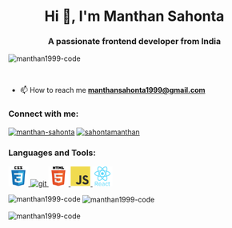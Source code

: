 <h1 align="center">Hi 👋, I'm Manthan Sahonta</h1>
<h3 align="center">A passionate frontend developer from India</h3>

<p align="left"> <img src="https://komarev.com/ghpvc/?username=manthan1999-code&label=Profile%20views&color=0e75b6&style=flat" alt="manthan1999-code" /> </p>

<p align="left"> <a href="https://twitter.com/" target="blank"><img src="https://img.shields.io/twitter/follow/?logo=twitter&style=for-the-badge" alt="" /></a> </p>

- 📫 How to reach me **manthansahonta1999@gmail.com**

<h3 align="left">Connect with me:</h3>
<p align="left">
<a href="https://linkedin.com/in/manthan-sahonta-853156190" target="blank"><img align="center" src="https://raw.githubusercontent.com/rahuldkjain/github-profile-readme-generator/master/src/images/icons/Social/linked-in-alt.svg" alt="manthan-sahonta" height="30" width="40" /></a>
<a href="https://instagram.com/sahontamanthan" target="blank"><img align="center" src="https://raw.githubusercontent.com/rahuldkjain/github-profile-readme-generator/master/src/images/icons/Social/instagram.svg" alt="sahontamanthan" height="30" width="40" /></a>
</p>

<h3 align="left">Languages and Tools:</h3>
<p align="left"> <a href="https://www.w3schools.com/css/" target="_blank" rel="noreferrer"> <img src="https://raw.githubusercontent.com/devicons/devicon/master/icons/css3/css3-original-wordmark.svg" alt="css3" width="40" height="40"/> </a> <a href="https://git-scm.com/" target="_blank" rel="noreferrer"> <img src="https://www.vectorlogo.zone/logos/git-scm/git-scm-icon.svg" alt="git" width="40" height="40"/> </a> <a href="https://www.w3.org/html/" target="_blank" rel="noreferrer"> <img src="https://raw.githubusercontent.com/devicons/devicon/master/icons/html5/html5-original-wordmark.svg" alt="html5" width="40" height="40"/> </a> <a href="https://developer.mozilla.org/en-US/docs/Web/JavaScript" target="_blank" rel="noreferrer"> <img src="https://raw.githubusercontent.com/devicons/devicon/master/icons/javascript/javascript-original.svg" alt="javascript" width="40" height="40"/> </a> <a href="https://reactjs.org/" target="_blank" rel="noreferrer"> <img src="https://raw.githubusercontent.com/devicons/devicon/master/icons/react/react-original-wordmark.svg" alt="react" width="40" height="40"/> </a> </p>

<p><img align="left" src="https://github-readme-stats.vercel.app/api/top-langs?username=manthan1999-code&show_icons=true&locale=en&layout=compact" alt="manthan1999-code" /></p>

<p>&nbsp;<img align="center" src="https://github-readme-stats.vercel.app/api?username=manthan1999-code&show_icons=true&locale=en" alt="manthan1999-code" /></p>

<p><img align="center" src="https://github-readme-streak-stats.herokuapp.com/?user=manthan1999-code&" alt="manthan1999-code" /></p>

